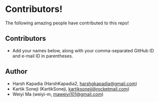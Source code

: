 # Contributors!

The following amazing people have contributed to this repo!

## Contributors

- Add your names below, along with your comma-separated GitHub ID and e-mail ID in parentheses.

## Author
- Harsh Kapadia (HarshKapadia2, harshgkapadia@gmail.com)
- Kartik Soneji (KartikSoneji, kartiksoneji@rocketmail.com)
- Weiyi Ma (weiyi-m, maweiyi101@gmail.com)
